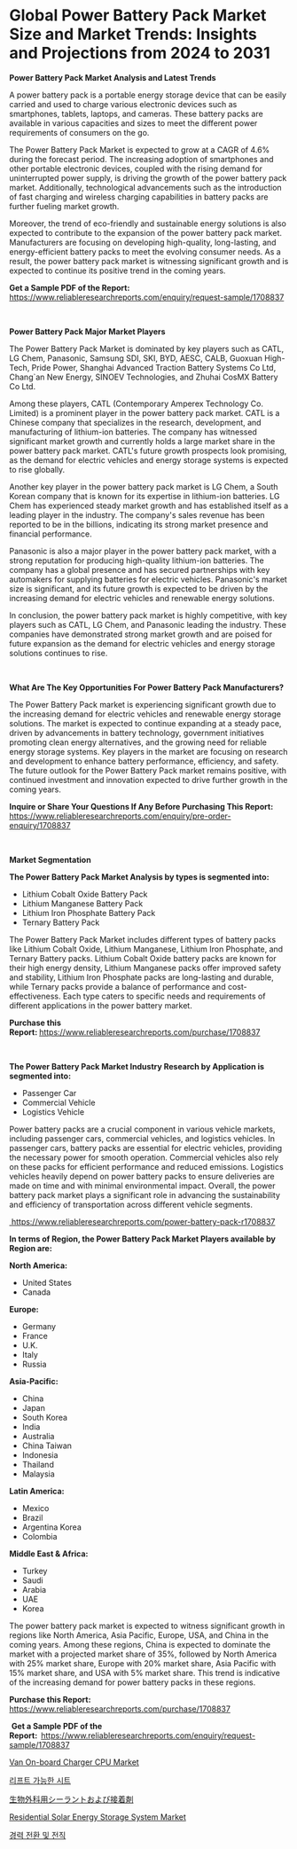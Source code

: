 <p><h1>Global Power Battery Pack Market Size and Market Trends: Insights and Projections from 2024 to 2031</h1></p><p><strong>Power Battery Pack Market Analysis and Latest Trends</strong></p>
<p><p>A power battery pack is a portable energy storage device that can be easily carried and used to charge various electronic devices such as smartphones, tablets, laptops, and cameras. These battery packs are available in various capacities and sizes to meet the different power requirements of consumers on the go.</p><p>The Power Battery Pack Market is expected to grow at a CAGR of 4.6% during the forecast period. The increasing adoption of smartphones and other portable electronic devices, coupled with the rising demand for uninterrupted power supply, is driving the growth of the power battery pack market. Additionally, technological advancements such as the introduction of fast charging and wireless charging capabilities in battery packs are further fueling market growth.</p><p>Moreover, the trend of eco-friendly and sustainable energy solutions is also expected to contribute to the expansion of the power battery pack market. Manufacturers are focusing on developing high-quality, long-lasting, and energy-efficient battery packs to meet the evolving consumer needs. As a result, the power battery pack market is witnessing significant growth and is expected to continue its positive trend in the coming years.</p></p>
<p><strong>Get a Sample PDF of the Report:&nbsp;</strong> <a href="https://www.reliableresearchreports.com/enquiry/request-sample/1708837">https://www.reliableresearchreports.com/enquiry/request-sample/1708837</a></p>
<p>&nbsp;</p>
<p><strong>Power Battery Pack Major Market Players</strong></p>
<p><p>The Power Battery Pack Market is dominated by key players such as CATL, LG Chem, Panasonic, Samsung SDI, SKI, BYD, AESC, CALB, Guoxuan High-Tech, Pride Power, Shanghai Advanced Traction Battery Systems Co Ltd, Chang`an New Energy, SINOEV Technologies, and Zhuhai CosMX Battery Co Ltd.</p><p>Among these players, CATL (Contemporary Amperex Technology Co. Limited) is a prominent player in the power battery pack market. CATL is a Chinese company that specializes in the research, development, and manufacturing of lithium-ion batteries. The company has witnessed significant market growth and currently holds a large market share in the power battery pack market. CATL's future growth prospects look promising, as the demand for electric vehicles and energy storage systems is expected to rise globally.</p><p>Another key player in the power battery pack market is LG Chem, a South Korean company that is known for its expertise in lithium-ion batteries. LG Chem has experienced steady market growth and has established itself as a leading player in the industry. The company's sales revenue has been reported to be in the billions, indicating its strong market presence and financial performance.</p><p>Panasonic is also a major player in the power battery pack market, with a strong reputation for producing high-quality lithium-ion batteries. The company has a global presence and has secured partnerships with key automakers for supplying batteries for electric vehicles. Panasonic's market size is significant, and its future growth is expected to be driven by the increasing demand for electric vehicles and renewable energy solutions.</p><p>In conclusion, the power battery pack market is highly competitive, with key players such as CATL, LG Chem, and Panasonic leading the industry. These companies have demonstrated strong market growth and are poised for future expansion as the demand for electric vehicles and energy storage solutions continues to rise.</p></p>
<p>&nbsp;</p>
<p><strong>What Are The Key Opportunities For Power Battery Pack Manufacturers?</strong></p>
<p><p>The Power Battery Pack market is experiencing significant growth due to the increasing demand for electric vehicles and renewable energy storage solutions. The market is expected to continue expanding at a steady pace, driven by advancements in battery technology, government initiatives promoting clean energy alternatives, and the growing need for reliable energy storage systems. Key players in the market are focusing on research and development to enhance battery performance, efficiency, and safety. The future outlook for the Power Battery Pack market remains positive, with continued investment and innovation expected to drive further growth in the coming years.</p></p>
<p><strong>Inquire or Share Your Questions If Any Before Purchasing This Report:</strong> <a href="https://www.reliableresearchreports.com/enquiry/pre-order-enquiry/1708837">https://www.reliableresearchreports.com/enquiry/pre-order-enquiry/1708837</a></p>
<p>&nbsp;</p>
<p><strong>Market Segmentation</strong></p>
<p><strong>The Power Battery Pack Market Analysis by types is segmented into:</strong></p>
<p><ul><li>Lithium Cobalt Oxide Battery Pack</li><li>Lithium Manganese Battery Pack</li><li>Lithium Iron Phosphate Battery Pack</li><li>Ternary Battery Pack</li></ul></p>
<p><p>The Power Battery Pack Market includes different types of battery packs like Lithium Cobalt Oxide, Lithium Manganese, Lithium Iron Phosphate, and Ternary Battery packs. Lithium Cobalt Oxide battery packs are known for their high energy density, Lithium Manganese packs offer improved safety and stability, Lithium Iron Phosphate packs are long-lasting and durable, while Ternary packs provide a balance of performance and cost-effectiveness. Each type caters to specific needs and requirements of different applications in the power battery market.</p></p>
<p><strong>Purchase this Report:&nbsp;</strong><a href="https://www.reliableresearchreports.com/purchase/1708837">https://www.reliableresearchreports.com/purchase/1708837</a></p>
<p>&nbsp;</p>
<p><strong>The Power Battery Pack Market Industry Research by Application is segmented into:</strong></p>
<p><ul><li>Passenger Car</li><li>Commercial Vehicle</li><li>Logistics Vehicle</li></ul></p>
<p><p>Power battery packs are a crucial component in various vehicle markets, including passenger cars, commercial vehicles, and logistics vehicles. In passenger cars, battery packs are essential for electric vehicles, providing the necessary power for smooth operation. Commercial vehicles also rely on these packs for efficient performance and reduced emissions. Logistics vehicles heavily depend on power battery packs to ensure deliveries are made on time and with minimal environmental impact. Overall, the power battery pack market plays a significant role in advancing the sustainability and efficiency of transportation across different vehicle segments.</p></p>
<p><a href="https://www.reliableresearchreports.com/power-battery-pack-r1708837">&nbsp;https://www.reliableresearchreports.com/power-battery-pack-r1708837</a></p>
<p><strong>In terms of Region, the Power Battery Pack Market Players available by Region are:</strong></p>
<p>
    <p> <strong> North America: </strong>
        <ul>
            <li>United States</li>
            <li>Canada</li>
        </ul>
        </p> 
    <p> <strong> Europe: </strong>
        <ul>
            <li>Germany</li>
            <li>France</li>
            <li>U.K.</li>
            <li>Italy</li>
            <li>Russia</li>
        </ul>
        </p> 
    <p> <strong> Asia-Pacific: </strong>
        <ul>
            <li>China</li>
            <li>Japan</li>
            <li>South Korea</li>
            <li>India</li>
            <li>Australia</li>
            <li>China Taiwan</li>
            <li>Indonesia</li>
            <li>Thailand</li>
            <li>Malaysia</li>
        </ul>
        </p> 
    <p> <strong> Latin America: </strong>
        <ul>
            <li>Mexico</li>
            <li>Brazil</li>
            <li>Argentina Korea</li>
            <li>Colombia</li>
        </ul>
        </p> 
    <p> <strong> Middle East & Africa: </strong>
        <ul>
            <li>Turkey</li>
            <li>Saudi</li>
            <li>Arabia</li>
            <li>UAE</li>
            <li>Korea</li>
        </ul>
    </p>
    </p>
<p><p>The power battery pack market is expected to witness significant growth in regions like North America, Asia Pacific, Europe, USA, and China in the coming years. Among these regions, China is expected to dominate the market with a projected market share of 35%, followed by North America with 25% market share, Europe with 20% market share, Asia Pacific with 15% market share, and USA with 5% market share. This trend is indicative of the increasing demand for power battery packs in these regions.</p></p>
<p><strong>Purchase this Report: </strong><a href="https://www.reliableresearchreports.com/purchase/1708837">https://www.reliableresearchreports.com/purchase/1708837</a></p>
<p>&nbsp;<strong>Get a Sample PDF of the Report:&nbsp;&nbsp;</strong><a href="https://www.reliableresearchreports.com/enquiry/request-sample/1708837">https://www.reliableresearchreports.com/enquiry/request-sample/1708837</a></p>
<p><strong></strong></p>
<p><p><a href="https://github.com/NaomieConner2023/Market-Research-Report-List-1/blob/main/van-on-board-charger-cpu-market.md">Van On-board Charger CPU Market</a></p><p><a href="https://github.com/amuji413411/Market-Research-Report-List-1/blob/main/6341185111979.md">리프트 가능한 시트</a></p><p><a href="https://github.com/joaejkdzgyljvo6/Market-Research-Report-List-2/blob/main/7376452125635.md">生物外科用シーラントおよび接着剤</a></p><p><a href="https://github.com/GroverBarry/Market-Research-Report-List-5/blob/main/residential-solar-energy-storage-system-market.md">Residential Solar Energy Storage System Market</a></p><p><a href="https://github.com/risastia4/Market-Research-Report-List-1/blob/main/8633281111980.md">경력 전환 및 전직</a></p></p>